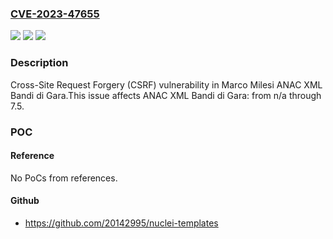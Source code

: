 ### [CVE-2023-47655](https://cve.mitre.org/cgi-bin/cvename.cgi?name=CVE-2023-47655)
![](https://img.shields.io/static/v1?label=Product&message=ANAC%20XML%20Bandi%20di%20Gara&color=blue)
![](https://img.shields.io/static/v1?label=Version&message=n%2Fa%3C%3D%207.5%20&color=brighgreen)
![](https://img.shields.io/static/v1?label=Vulnerability&message=CWE-352%20Cross-Site%20Request%20Forgery%20(CSRF)&color=brighgreen)

### Description

Cross-Site Request Forgery (CSRF) vulnerability in Marco Milesi ANAC XML Bandi di Gara.This issue affects ANAC XML Bandi di Gara: from n/a through 7.5.

### POC

#### Reference
No PoCs from references.

#### Github
- https://github.com/20142995/nuclei-templates

